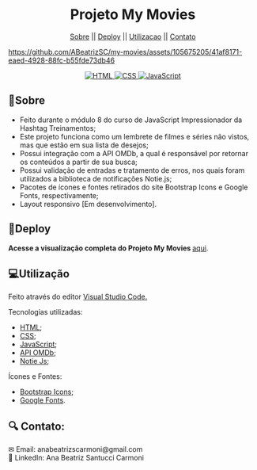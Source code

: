 <div style="text-align: center;"> 
<h1>Projeto My Movies</h1>

[Sobre](#sobre) || [Deploy](#deploy) || [Utilizacao](#utilizacao) || [Contato](#contato)
</div>



https://github.com/ABeatrizSC/my-movies/assets/105675205/41af8171-eaed-4928-88fc-b55fde73db46



<div style="text-align: center;"> 
<a href="https://developer.mozilla.org/pt-BR/docs/Web/HTML">
<img alt="HTML" src="https://img.shields.io/badge/HTML-E34F26.svg?logo=html5&logoColor=white">
</a>
<a href="https://developer.mozilla.org/pt-BR/docs/Web/CSS">
<img alt="CSS" src="https://img.shields.io/badge/CSS-1572B6.svg?logo=css3&logoColor=white">
</a>
<a href="https://developer.mozilla.org/en-US/docs/Web/JavaScript">
<img alt="JavaScript" src="https://img.shields.io/badge/JavaScript-F7DF1E.svg?logo=javascript&logoColor=black">
</a>
</div>

<h2 name="sobre">📝Sobre</h2>
<ul>
  <li>Feito durante o módulo 8 do curso de JavaScript Impressionador da Hashtag Treinamentos;</li>
  <li>Este projeto funciona como um lembrete de filmes e séries não vistos, mas que estão em sua lista de desejos;</li>
  <li>Possui integração com a API OMDb, a qual é responsável por retornar os conteúdos a partir de sua busca;</li>
  <li>Possui validação de entradas e tratamento de erros, nos quais foram utilizados a biblioteca de notificações Notie.js; </li>
  <li>Pacotes de ícones e fontes retirados do site Bootstrap Icons e Google Fonts, respectivamente;</li>
  <li>Layout responsivo [Em desenvolvimento].</li>
</ul>

<h2 name="deploy">🔗Deploy</h2>
<p><strong> Acesse a visualização completa do Projeto My Movies </strong> <a href="https://abeatrizsc.github.io/my-movies/" target="_blank"> aqui</a>.</p>

<h2 name="utilizacao">💻Utilização</h2></p>
<p>Feito através do editor <a href="https://code.visualstudio.com/docs">Visual Studio Code.</a>
<p>Tecnologias utilizadas:</p>
<ul>
  <li><a href="https://developer.mozilla.org/en-US/docs/Glossary/HTML5" target="_blank">HTML</a>;</li>
  <li><a href="https://developer.mozilla.org/en-US/docs/Web/css" target="_blank">CSS</a>;</li>
  <li><a href="https://developer.mozilla.org/en-US/docs/Glossary/JavaScript" target="_blank">JavaScript</a>;</li>
  <li><a href="https://www.omdbapi.com/" target="_blank">API OMDb</a>;</li>
  <li><a href="https://www.npmjs.com/package/notie" target="_blank">Notie Js</a>;</li>
</ul>
<p>Ícones e Fontes:</p>
<ul>
  <li><a href="https://icons.getbootstrap.com/" target="_blank">Bootstrap Icons</a>;</li>
  <li><a href="https://fonts.google.com/" target="_blank">Google Fonts</a>.</li>
</ul>

<h2 name="contato">🔍 Contato:</h2>
✉ Email: anabeatrizscarmoni@gmail.com </br>
🔗 LinkedIn: Ana Beatriz Santucci Carmoni

 
